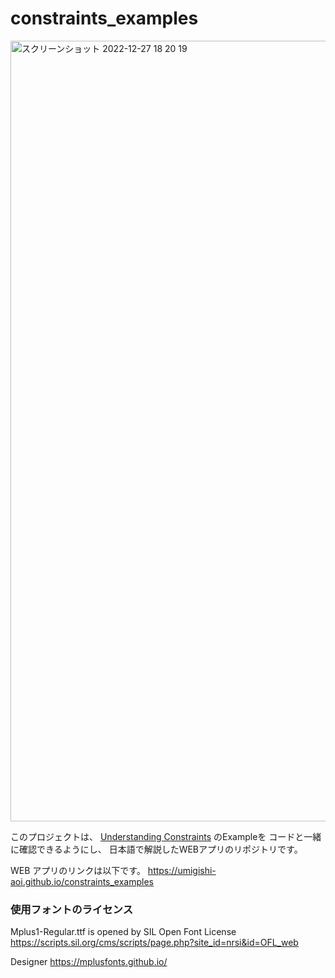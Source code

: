 # constraints_examples

<img width="1249" alt="スクリーンショット 2022-12-27 18 20 19" src="https://user-images.githubusercontent.com/84505829/209643998-d8986391-3cf9-44b3-9031-31adf2d2ca23.png">

このプロジェクトは、
[Understanding Constraints](https://docs.flutter.dev/development/ui/layout/constraints) のExampleを
コードと一緒に確認できるようにし、
日本語で解説したWEBアプリのリポジトリです。


WEB アプリのリンクは以下です。
https://umigishi-aoi.github.io/constraints_examples

### 使用フォントのライセンス

Mplus1-Regular.ttf is opened by SIL Open Font License https://scripts.sil.org/cms/scripts/page.php?site_id=nrsi&id=OFL_web

Designer https://mplusfonts.github.io/